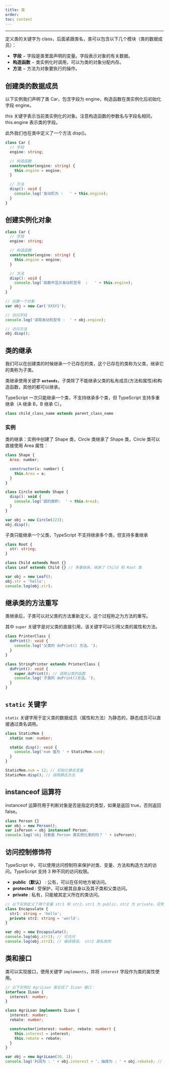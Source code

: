```yaml
---
title: 类
order:
toc: content
---
```


---

定义类的关键字为 class，后面紧跟类名，类可以包含以下几个模块（类的数据成员）：

- **字段** − 字段是类里面声明的变量。字段表示对象的有关数据。
- **构造函数** − 类实例化时调用，可以为类的对象分配内存。
- **方法** − 方法为对象要执行的操作。

## 创建类的数据成员

以下实例我们声明了类 Car，包含字段为 engine，构造函数在类实例化后初始化字段 engine。

this 关键字表示当前类实例化的对象。注意构造函数的参数名与字段名相同，this.engine 表示类的字段。

此外我们也在类中定义了一个方法 disp()。

```ts
class Car {
  // 字段
  engine: string;

  // 构造函数
  constructor(engine: string) {
    this.engine = engine;
  }

  // 方法
  disp(): void {
    console.log('发动机为 :   ' + this.engine);
  }
}
```

## 创建实例化对象

```ts
class Car {
  // 字段
  engine: string;

  // 构造函数
  constructor(engine: string) {
    this.engine = engine;
  }

  // 方法
  disp(): void {
    console.log('函数中显示发动机型号  :   ' + this.engine);
  }
}

// 创建一个对象
var obj = new Car('XXSY1');

// 访问字段
console.log('读取发动机型号 :  ' + obj.engine);

// 访问方法
obj.disp();
```

## 类的继承

我们可以在创建类的时候继承一个已存在的类，这个已存在的类称为父类，继承它的类称为子类。

类继承使用关键字 **`extends`**，子类除了不能继承父类的私有成员(方法和属性)和构造函数，其他的都可以继承。

TypeScript 一次只能继承一个类，不支持继承多个类，但 TypeScript 支持多重继承（A 继承 B，B 继承 C）。

```ts
class child_class_name extends parent_class_name
```

### 实例

类的继承：实例中创建了 Shape 类，Circle 类继承了 Shape 类，Circle 类可以直接使用 Area 属性：

```js
class Shape {
  Area: number;

  constructor(a: number) {
    this.Area = a;
  }
}

class Circle extends Shape {
  disp(): void {
    console.log('圆的面积:  ' + this.Area);
  }
}

var obj = new Circle(223);
obj.disp();
```

子类只能继承一个父类，TypeScript 不支持继承多个类，但支持多重继承

```ts
class Root {
  str: string;
}

class Child extends Root {}
class Leaf extends Child {} // 多重继承，继承了 Child 和 Root 类

var obj = new Leaf();
obj.str = 'hello';
console.log(obj.str);
```

## 继承类的方法重写

类继承后，子类可以对父类的方法重新定义，这个过程称之为方法的重写。

其中 `super` 关键字是对父类的直接引用，该关键字可以引用父类的属性和方法。

```ts
class PrinterClass {
  doPrint(): void {
    console.log('父类的 doPrint() 方法。');
  }
}

class StringPrinter extends PrinterClass {
  doPrint(): void {
    super.doPrint(); // 调用父类的函数
    console.log('子类的 doPrint()方法。');
  }
}
```

## `static` 关键字

`static` 关键字用于定义类的数据成员（属性和方法）为静态的，静态成员可以直接通过类名调用。

```ts
class StaticMem {
  static num: number;

  static disp(): void {
    console.log('num 值为 ' + StaticMem.num);
  }
}

StaticMem.num = 12; // 初始化静态变量
StaticMem.disp(); // 调用静态方法
```

## instanceof 运算符

instanceof 运算符用于判断对象是否是指定的类型，如果是返回 true，否则返回 false。

```ts
class Person {}
var obj = new Person();
var isPerson = obj instanceof Person;
console.log('obj 对象是 Person 类实例化来的吗？ ' + isPerson);
```

## 访问控制修饰符

TypeScript 中，可以使用访问控制符来保护对类、变量、方法和构造方法的访问。TypeScript 支持 3 种不同的访问权限。

- **public（默认）** : 公有，可以在任何地方被访问。
- **protected** : 受保护，可以被其自身以及其子类和父类访问。
- **private** : 私有，只能被其定义所在的类访问。

```ts
// 以下实例定义了两个变量 str1 和 str2，str1 为 public，str2 为 private，实例化后可以访问 str1，如果要访问 str2 则会编译错误。
class Encapsulate {
  str1: string = 'hello';
  private str2: string = 'world';
}

var obj = new Encapsulate();
console.log(obj.str1); // 可访问
console.log(obj.str2); // 编译错误， str2 是私有的
```

## 类和接口

类可以实现接口，使用关键字 `implements`，并将 `interest` 字段作为类的属性使用。

```ts
// 以下实例红 AgriLoan 类实现了 ILoan 接口：
interface ILoan {
  interest: number;
}

class AgriLoan implements ILoan {
  interest: number;
  rebate: number;

  constructor(interest: number, rebate: number) {
    this.interest = interest;
    this.rebate = rebate;
  }
}

var obj = new AgriLoan(10, 1);
console.log('利润为 : ' + obj.interest + '，抽成为 : ' + obj.rebate); // 利润为 : 10，抽成为 : 1
```
